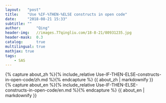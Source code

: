 ```yaml
---
layout:   "post"
title:    "Use %IF-%THEN-%ELSE constructs in open code"
date:     "2018-08-21 15:33"
subtitle: ""
author:       "Qing"
header-img:   //images.77qingliu.com/18-8-21/80931235.jpg
header-mask:  0.3
catalog:      true
multilingual: true
mathjax: true
tags:
    - SAS
---
```

<!-- Chinese Version -->
<div class="zh post-container">
    {% capture about_zh %}{% include_relative Use-IF-THEN-ELSE-constructs-in-open-code/zh.md %}{% endcapture %}
    {{ about_zh | markdownify }}
</div>

<!-- English Version -->
<div class="en post-container">
    {% capture about_en %}{% include_relative Use-IF-THEN-ELSE-constructs-in-open-code/en.md %}{% endcapture %}
    {{ about_en | markdownify }}
</div>
